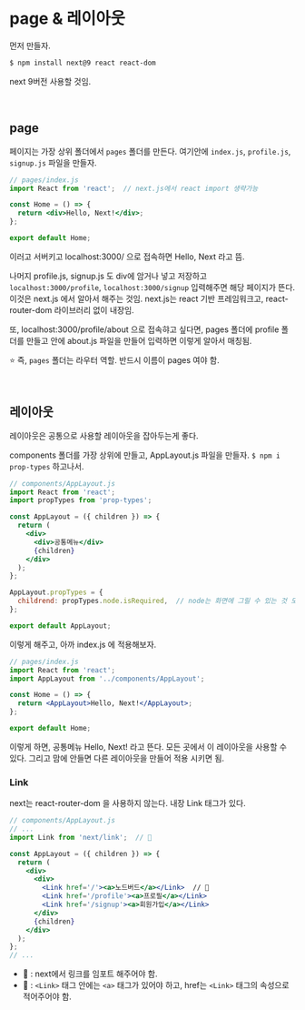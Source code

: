 # page & 레이아웃

먼저 만들자.

```sh
$ npm install next@9 react react-dom
```

next 9버전 사용할 것임.

<br/>

## page

페이지는 가장 상위 폴더에서 `pages` 폴더를 만든다. 여기안에 `index.js`, `profile.js`, `signup.js` 파일을 만들자.

```jsx
// pages/index.js
import React from 'react';  // next.js에서 react import 생략가능

const Home = () => {
  return <div>Hello, Next!</div>;
};

export default Home;
```

이러고 서버키고 localhost:3000/ 으로 접속하면 Hello, Next 라고 뜸.

나머지 profile.js, signup.js 도 div에 암거나 넣고 저장하고 `localhost:3000/profile`, `localhost:3000/signup` 입력해주면 해당 페이지가 뜬다. 이것은 next.js 에서 알아서 해주는 것임. next.js는 react 기반 프레임워크고, react-router-dom 라이브러리 없이 내장임. 

또, localhost:3000/profile/about 으로 접속햐고 싶다면, pages 폴더에 profile 폴더를 만들고 안에 about.js 파일을 만들어 입력하면 이렇게 알아서 매칭됨.

⭐️ 즉, `pages` 폴더는 라우터 역할. 반드시 이름이 pages 여야 함.

<br/>

## 레이아웃

레이아웃은 공통으로 사용할 레이아웃을 잡아두는게 좋다.

components 폴더를 가장 상위에 만들고, AppLayout.js 파일을 만들자. `$ npm i prop-types` 하고나서.

```jsx
// components/AppLayout.js
import React from 'react';
import propTypes from 'prop-types';

const AppLayout = ({ children }) => {
  return (
    <div>
      <div>공통메뉴</div>
      {children}
    </div>
  );
};

AppLayout.propTypes = {
  childrend: propTypes.node.isRequired,  // node는 화면에 그릴 수 있는 것 모든 것을 말함.
};

export default AppLayout;
```

이렇게 해주고, 아까 index.js 에 적용해보자.

```jsx
// pages/index.js
import React from 'react';
import AppLayout from '../components/AppLayout';

const Home = () => {
  return <AppLayout>Hello, Next!</AppLayout>;
};

export default Home;
```

이렇게 하면, 공통메뉴 Hello, Next! 라고 뜬다. 모든 곳에서 이 레이아웃을 사용할 수 있다. 그리고 맘에 안들면 다른 레이아웃을 만들어 적용 시키면 됨.

### Link

next는 react-router-dom 을 사용하지 않는다. 내장 Link 태그가 있다.

```jsx
// components/AppLayout.js
// ...
import Link from 'next/link';  // 🚀

const AppLayout = ({ children }) => {
  return (
    <div>
      <div>
        <Link href='/'><a>노드버드</a></Link>  // 👻
        <Link href='/profile'><a>프로필</a></Link>
        <Link href='/signup'><a>회원가입</a></Link>
      </div>
      {children}
    </div>
  );
};
// ...
```

- 🚀 : next에서 링크를 임포트 해주어야 함.
- 👻 : `<Link>` 태그 안에는 `<a>` 태그가 있어야 하고, href는 `<Link>` 태그의 속성으로 적어주어야 함.